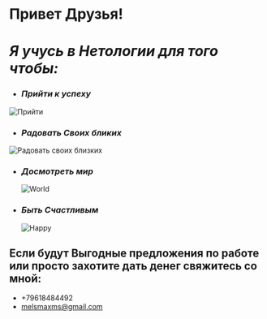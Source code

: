 # Привет Друзья!

_Я учусь в Нетологии для того чтобы:_
=
+ ### *Прийти к успеху*
![Прийти][def2]


+ ### *Радовать Своих бликих*


![Радовать своих близких][def]

[def]: https://sun9-23.userapi.com/impg/bfAAzxhhutyrax8aApWQhLadHZe7960DCGQI2Q/bOd0Nnt7cX0.jpg?size=810x1080&quality=95&sign=07e7aaed6d521d76050c4f0c7f73e0a4&type=album
[def2]: https://a.d-cd.net/49acb5as-960.jpg

+ ### *Досмотреть мир*
   ![World][def4]

+ ### *Быть Счастливым*
   ![Happy][def3]

[def3]: https://sun9-47.userapi.com/impg/lmLeyHlpoPqWzWEJPeAke5PRm7XDFRbTNIah-Q/NUGZcqf0rUM.jpg?size=810x1080&quality=95&sign=fe6cb1390eb1ebf07265a7514a58d044&type=album
[def4]: https://sun9-7.userapi.com/impg/zC0eFUUk_KI3Y0bFazY64OA114xFlwpdHOz-9A/9SWs0X6SuE8.jpg?size=1280x718&quality=95&sign=109abb6cebb9a8ee6c1eac0ee8a8de61&type=album

## Если будут Выгодные предложения по работе или просто захотите дать денег свяжитесь со мной:

+ +79618484492
+ melsmaxms@gmail.com
